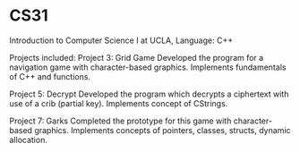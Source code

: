 # CS31
Introduction to Computer Science I at UCLA, Language: C++

Projects included:
Project 3: Grid Game
Developed the program for a navigation game with character-based graphics. Implements fundamentals of C++ and functions.

Project 5: Decrypt
Developed the program which decrypts a ciphertext with use of a crib (partial key). Implements concept of CStrings. 

Project 7: Garks
Completed the prototype for this game with character-based graphics. Implements concepts of pointers, classes, structs, dynamic allocation. 


